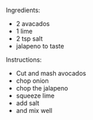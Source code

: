 Ingredients:
 - 2 avacados
 - 1 lime
 - 2 tsp salt
 - jalapeno to taste 

Instructions:
 - Cut and mash avocados
 - chop onion
 - chop the jalapeno
 - squeeze lime
 - add salt
 - and mix well
